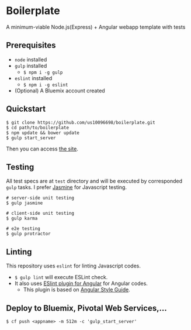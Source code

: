 Boilerplate
===

A minimum-viable Node.js(Express) + Angular webapp template with tests

## Prerequisites
+ `node` installed
+ `gulp` installed
  - `$ npm i -g gulp`
+ `eslint` installed
  - `$ npm i -g eslint`
+ (Optional) A Bluemix account created

## Quickstart
```
$ git clone https://github.com/us10096698/boilerplate.git
$ cd path/to/boilerplate
$ npm update && bower update
$ gulp start_server
```

Then you can access [the site](http://localhost:3000).

## Testing
All test specs are at `test` directory and will be executed by corresponded `gulp` tasks.
I prefer [Jasmine](http://jasmine.github.io/2.0/introduction.html) for Javascript testing.

```
# server-side unit testing
$ gulp jasmine

# client-side unit testing
$ gulp karma

# e2e testing
$ gulp protractor
```

## Linting
This repository uses `eslint` for linting Javascript codes.

+ `$ gulp lint` will execute ESLint check.
+ It also uses [ESlint plugin for Angular](https://github.com/Gillespie59/eslint-plugin-angular) for Angular codes.
  - This plugin is based on [Angular Style Guide](https://github.com/johnpapa/angular-styleguide).

## Deploy to Bluemix, Pivotal Web Services,...
`$ cf push <appname> -m 512m -c 'gulp_start_server'`

